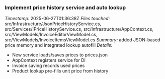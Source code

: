 ### Implement price history service and auto lookup
*Timestamp:* 2025-06-27T01:36:38Z
*Files touched:* src/Infrastructure/JsonPriceHistoryService.cs, src/Services/IPriceHistoryService.cs, src/Infrastructure/AppContext.cs, src/ViewModels/InvoiceEditorViewModel.cs, src/ViewModels/InvoiceItemsViewModel.cs
*Summary:* added JSON-based price memory and integrated lookup autofill
*Details:*
- New service loads/saves prices to prices.json
- AppContext registers service for DI
- Invoice saving records used prices
- Product lookup pre-fills unit price from history
